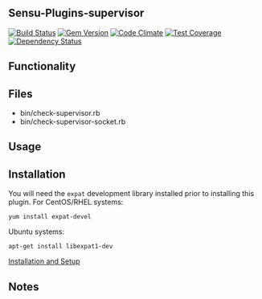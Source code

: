 ## Sensu-Plugins-supervisor

[ ![Build Status](https://travis-ci.org/sensu-plugins/sensu-plugins-supervisor.svg?branch=master)](https://travis-ci.org/sensu-plugins/sensu-plugins-supervisor)
[![Gem Version](https://badge.fury.io/rb/sensu-plugins-supervisor.svg)](http://badge.fury.io/rb/sensu-plugins-supervisor)
[![Code Climate](https://codeclimate.com/github/sensu-plugins/sensu-plugins-supervisor/badges/gpa.svg)](https://codeclimate.com/github/sensu-plugins/sensu-plugins-supervisor)
[![Test Coverage](https://codeclimate.com/github/sensu-plugins/sensu-plugins-supervisor/badges/coverage.svg)](https://codeclimate.com/github/sensu-plugins/sensu-plugins-supervisor)
[![Dependency Status](https://gemnasium.com/sensu-plugins/sensu-plugins-supervisor.svg)](https://gemnasium.com/sensu-plugins/sensu-plugins-supervisor)

## Functionality

## Files
 * bin/check-supervisor.rb
 * bin/check-supervisor-socket.rb

## Usage

## Installation

You will need the `expat` development library installed prior to installing this plugin. For CentOS/RHEL systems:

```
yum install expat-devel
```

Ubuntu systems:

```
apt-get install libexpat1-dev
```

[Installation and Setup](http://sensu-plugins.io/docs/installation_instructions.html)

## Notes
